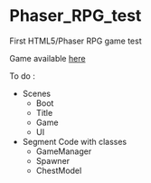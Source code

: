 # Phaser_RPG_test
 First HTML5/Phaser RPG game test
 
 Game available [here][1]

To do :
* Scenes
    * Boot
    * Title
    * Game
    * UI
* Segment Code with classes
    * GameManager
     * Spawner
     * ChestModel
    
[1]: https://c-corentin.github.io/Phaser_RPG_test/

